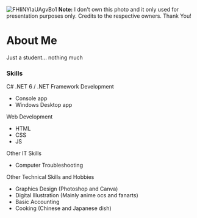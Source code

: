 ![FHIiNYIaUAgvBo1](https://user-images.githubusercontent.com/88411618/161058508-7ba2e756-b288-420c-a00f-74b19e4799fe.jpg)
**Note:** I don't own this photo and it only used for presentation purposes only. Credits to the respective owners. Thank You!
# About Me  
Just a student... nothing much

### Skills  
C# .NET 6 / .NET Framework Development 
- Console app
- Windows Desktop app 

Web Development
- HTML
- CSS
- JS

Other IT Skills
- Computer Troubleshooting

Other Technical Skills and Hobbies
- Graphics Design (Photoshop and Canva)
- Digital Illustration (Mainly anime ocs and fanarts)
- Basic Accounting
- Cooking (Chinese and Japanese dish)
